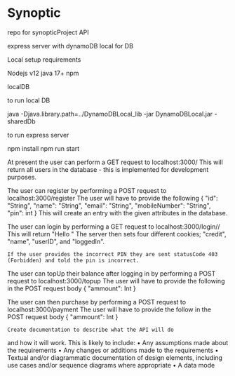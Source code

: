 # Synoptic
repo for synopticProject API


express server with dynamoDB local for DB 

Local setup requirements

Nodejs v12
java 17+
npm

localDB 

to run local DB 

java -Djava.library.path=../DynamoDBLocal_lib -jar DynamoDBLocal.jar -sharedDb


to run express server

npm install
npm run start

At present the user can perform a GET request to localhost:3000/ 
    This will return all users in the database - this is implemented for development purposes.

The user can register by performing a POST request to localhost:3000/register
    The user will have to provide the following
 {
    "id": "String",
    "name": "String",
    "email": "String",
    "mobileNumber": "String",
    "pin": int
}
    This will create an entry with the given attributes in the database.

The user can login by performing a GET request to localhost:3000/login/<UserID>/<UserPIN>
    This will return "Hello <name>"
    The server then sets four different cookies; "credit", "name", "userID", and "loggedIn".

    If the user provides the incorrect PIN they are sent statusCode 403 (Forbidden) and told the pin is incorrect. 

The user can topUp their balance after logging in by performing a POST request to localhost:3000/topup
    The user will have to provide the following in the POST request body 
    {
        "ammount": Int
    }

The user can then purchase by performing a POST request to localhost:3000/payment
    The user will have to provide the follow in the POST request body
    {
        "ammount": Int
    }


    Create documentation to describe what the API will do 
and how it will work. This is likely to include:
• Any assumptions made about the requirements
• Any changes or additions made to the requirements
• Textual and/or diagrammatic documentation of 
design elements, including use cases and/or 
sequence diagrams where appropriate
• A data mode

